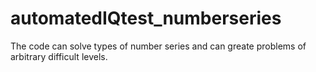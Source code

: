 automatedIQtest_numberseries
============================

The code can solve types of number series and can greate problems of arbitrary difficult levels.

